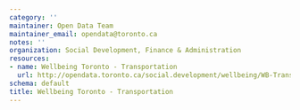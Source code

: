 ```yaml
---
category: ''
maintainer: Open Data Team
maintainer_email: opendata@toronto.ca
notes: ''
organization: Social Development, Finance & Administration
resources:
- name: Wellbeing Toronto - Transportation
  url: http://opendata.toronto.ca/social.development/wellbeing/WB-Transportation.xlsx
schema: default
title: Wellbeing Toronto - Transportation
---
```

